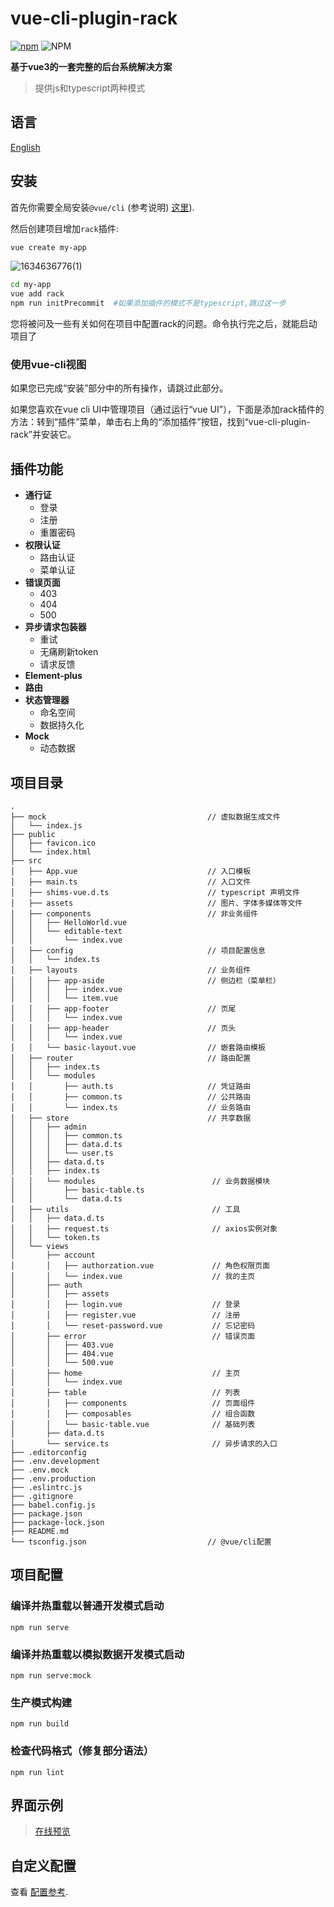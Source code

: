 # vue-cli-plugin-rack
[![npm](https://img.shields.io/npm/dm/vue-cli-plugin-rack?style=flat-square)](https://github.com/guoweiTang/vue-cli-plugin-rack)
![NPM](https://img.shields.io/npm/l/vue-cli-plugin-rack?style=flat-square)

**基于vue3的一套完整的后台系统解决方案**
> 提供js和typescript两种模式
## 语言
[English](https://github.com/guoweiTang/vue-cli-plugin-rack/)
## 安装
首先你需要全局安装`@vue/cli` (参考说明) [这里](https://cli.vuejs.org/zh/)).

然后创建项目增加`rack`插件:
```bash
vue create my-app
```
![1634636776(1)](https://user-images.githubusercontent.com/8178166/137889017-fdf89a0f-6b63-44e2-a3bd-4edb94a65a2e.jpg)
```bash
cd my-app
vue add rack
npm run initPrecommit  #如果添加插件的模式不是typescript,跳过这一步
```
您将被问及一些有关如何在项目中配置rack的问题。命令执行完之后，就能启动项目了
### 使用vue-cli视图
如果您已完成“安装”部分中的所有操作，请跳过此部分。

如果您喜欢在vue cli UI中管理项目（通过运行“vue UI”），下面是添加rack插件的方法：转到“插件”菜单，单击右上角的“添加插件”按钮，找到“vue-cli-plugin-rack”并安装它。
## 插件功能
- **通行证**
  - 登录
  - 注册
  - 重置密码
- **权限认证**
  - 路由认证
  - 菜单认证
- **错误页面**
  - 403
  - 404
  - 500
- **异步请求包装器**
  - 重试
  - 无痛刷新token
  - 请求反馈
- **Element-plus**
- **路由**
- **状态管理器**
  - 命名空间
  - 数据持久化
- **Mock**
  - 动态数据
## 项目目录
```
.
├── mock                                    // 虚拟数据生成文件
│   └── index.js
├── public                                  
│   ├── favicon.ico
│   └── index.html
├── src
│   ├── App.vue                             // 入口模板
│   ├── main.ts                             // 入口文件
│   ├── shims-vue.d.ts                      // typescript 声明文件
│   ├── assets                              // 图片、字体多媒体等文件
│   ├── components                          // 非业务组件
│   │   ├── HelloWorld.vue
│   │   └── editable-text
│   │       └── index.vue
│   ├── config                              // 项目配置信息
│   │   └── index.ts
│   ├── layouts                             // 业务组件
│   │   ├── app-aside                       // 侧边栏（菜单栏）
│   │   │   ├── index.vue
│   │   │   └── item.vue
│   │   ├── app-footer                      // 页尾
│   │   │   └── index.vue
│   │   ├── app-header                      // 页头
│   │   │   └── index.vue
│   │   └── basic-layout.vue                // 嵌套路由模板
│   ├── router                              // 路由配置
│   │   ├── index.ts
│   │   └── modules
│   │       ├── auth.ts                     // 凭证路由
│   │       ├── common.ts                   // 公共路由
│   │       └── index.ts                    // 业务路由
│   ├── store                               // 共享数据
│   │   ├── admin
│   │   │   ├── common.ts
│   │   │   ├── data.d.ts
│   │   │   └── user.ts
│   │   ├── data.d.ts
│   │   ├── index.ts
│   │   └── modules                          // 业务数据模块
│   │       ├── basic-table.ts
│   │       └── data.d.ts
│   ├── utils                                // 工具
│   │   ├── data.d.ts
│   │   ├── request.ts                       // axios实例对象
│   │   └── token.ts
│   └── views
│       ├── account                          
│       │   ├── authorzation.vue             // 角色权限页面
│       │   └── index.vue                    // 我的主页
│       ├── auth                              
│       │   ├── assets
│       │   ├── login.vue                    // 登录
│       │   ├── register.vue                 // 注册
│       │   └── reset-password.vue           // 忘记密码
│       ├── error                            // 错误页面
│       │   ├── 403.vue
│       │   ├── 404.vue
│       │   └── 500.vue
│       ├── home                             // 主页
│       │   └── index.vue
│       ├── table                            // 列表  
│       │   ├── components                   // 页面组件
│       │   ├── composables                  // 组合函数
│       │   └── basic-table.vue              // 基础列表
│       ├── data.d.ts
│       └── service.ts                       // 异步请求的入口
├── .editorconfig
├── .env.development
├── .env.mock
├── .env.production
├── .eslintrc.js
├── .gitignore
├── babel.config.js
├── package.json
├── package-lock.json
├── README.md
└── tsconfig.json                           // @vue/cli配置
```
## 项目配置
### 编译并热重载以普通开发模式启动
```
npm run serve
```
### 编译并热重载以模拟数据开发模式启动
```
npm run serve:mock
```
### 生产模式构建
```
npm run build
```
### 检查代码格式（修复部分语法）
```
npm run lint
```
## 界面示例
> [在线预览](https://guoweitang.net/)
## 自定义配置
查看 [配置参考](https://cli.vuejs.org/zh/config/).


